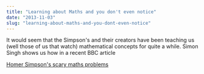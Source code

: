 ```yaml
---
title: "Learning about Maths and you don't even notice"
date: "2013-11-03"
slug: "learning-about-maths-and-you-dont-even-notice"
---
```

<p>It would seem that the Simpson's and their creators have been teaching us (well those of us that watch) mathematical concepts for quite a while. Simon Singh shows us how in a recent BBC article</p>
<p><a href="http://www.bbc.co.uk/news/magazine-24724635">Homer Simpson's scary maths problems</a></p>
